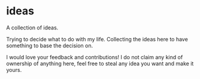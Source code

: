 # ideas
A collection of ideas.

Trying to decide what to do with my life. Collecting the ideas here to have something to base the decision on.

I would love your feedback and contributions! I do not claim any kind of ownership of anything here, feel free to steal any idea
you want and make it yours.
